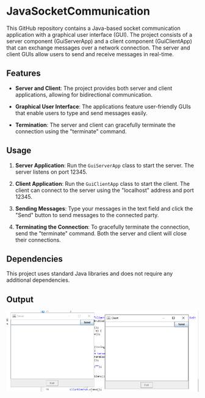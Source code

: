 # JavaSocketCommunication
This GitHub repository contains a Java-based socket communication application with a graphical user interface (GUI). The project consists of a server component (GuiServerApp) and a client component (GuiClientApp) that can exchange messages over a network connection. The server and client GUIs allow users to send and receive messages in real-time.



## Features

- **Server and Client**: The project provides both server and client applications, allowing for bidirectional communication.

- **Graphical User Interface**: The applications feature user-friendly GUIs that enable users to type and send messages easily.

- **Termination**: The server and client can gracefully terminate the connection using the "terminate" command.

## Usage

1. **Server Application**: Run the `GuiServerApp` class to start the server. The server listens on port 12345.

2. **Client Application**: Run the `GuiClientApp` class to start the client. The client can connect to the server using the "localhost" address and port 12345.

3. **Sending Messages**: Type your messages in the text field and click the "Send" button to send messages to the connected party.

4. **Terminating the Connection**: To gracefully terminate the connection, send the "terminate" command. Both the server and client will close their connections.

## Dependencies

This project uses standard Java libraries and does not require any additional dependencies.

## Output

![Output](https://github.com/Pankajkmalhi/JavaSocketCommunication/blob/main/T1.PNG)
